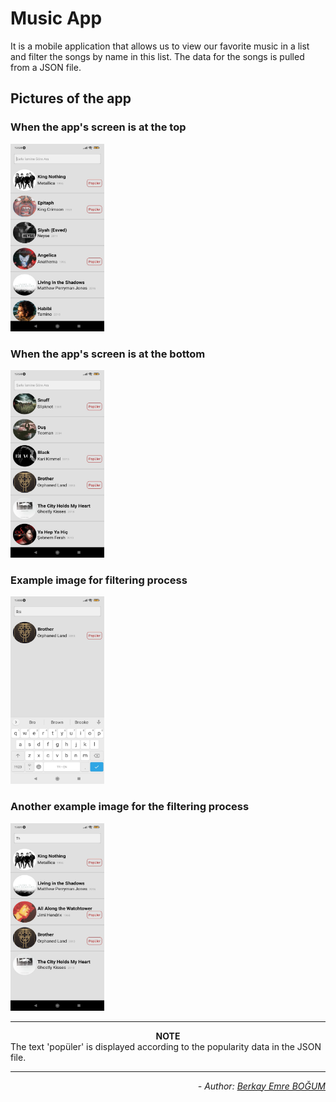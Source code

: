 # Music App

It is a mobile application that allows us to view our favorite music in a list and filter the songs by name in this list. The data for the songs is pulled from a JSON file.

## Pictures of the app

### When the app's screen is at the top 
<img src="https://raw.githubusercontent.com/berkayemreb/Music_App/master/readme-images/normal.png" alt="screen_at_the_top" width="150" height="300">

### When the app's screen is at the bottom
<img src="https://raw.githubusercontent.com/berkayemreb/Music_App/master/readme-images/screen_bottom.png" alt="screen_at_the_bottom" width="150" height="300">

### Example image for filtering process 
<img src="https://raw.githubusercontent.com/berkayemreb/Music_App/master/readme-images/filter_example.png" alt="example_filter" width="150" height="300">

### Another example image for the filtering process
<img src="https://raw.githubusercontent.com/berkayemreb/Music_App/master/readme-images/filtering.png" alt="another_filtering" width="150" height="300">

-------------------------
**<div align="center">NOTE</div>**
The text 'popüler' is displayed according to the popularity data in the JSON file.

----------------------
*<div align="end"> - Author: [Berkay Emre BOĞUM](https://www.linkedin.com/in/berkayemreb/) </div>*
